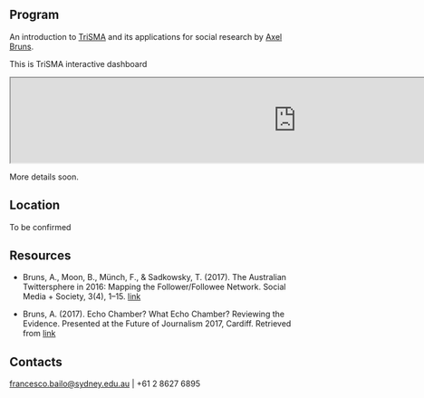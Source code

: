 ## Program

An introduction to [TriSMA](https://trisma.org/) and its applications for social research by [Axel Bruns](http://staff.qut.edu.au/staff/bruns/).

This is TriSMA interactive dashboard

<iframe src="https://datastudio.google.com/u/0/reporting/0B4KYOcZ9_VXeeGdQRWRmRnFNTVE/page/FUjB" width="200%"></iframe>

More details soon.

## Location

To be confirmed

## Resources

* Bruns, A., Moon, B., Münch, F., & Sadkowsky, T. (2017). The Australian Twittersphere in 2016: Mapping the Follower/Followee Network. Social Media + Society, 3(4), 1–15.  [link](https://doi.org/10.1177/2056305117748162)

* Bruns, A. (2017). Echo Chamber? What Echo Chamber? Reviewing the Evidence. Presented at the Future of Journalism 2017, Cardiff. Retrieved from [link](http://snurb.info/files/2017/Echo%20Chamber.pdf)

## Contacts

francesco.bailo@sydney.edu.au | +61 2 8627 6895
